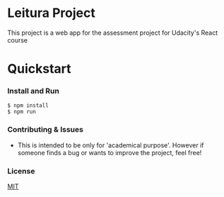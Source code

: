 # Leitura Project

This project is a web app for the assessment project for Udacity's React course


# Quickstart

### Install and Run

    $ npm install
    $ npm run
    
    
### Contributing & Issues

* This is intended to be only for 'academical purpose'. However if someone finds a bug or wants to improve the project, feel free!

### License

[MIT](LICENSE)